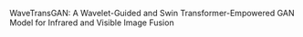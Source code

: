 WaveTransGAN: A Wavelet-Guided and Swin Transformer-Empowered GAN Model for Infrared and Visible Image Fusion
